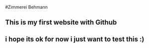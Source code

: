 #Zimmerei Behmann

This is my first website with Github
---
  i hope its ok for now
  i just want to test this :)
---
